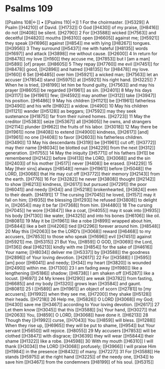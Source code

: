 # Psalms 109
[[Psalms 108|←]] • [[Psalms 110|→]]
1 For the choirmaster. [[H5329]] A Psalm [[H4210]] of David. [[H1732]] O God [[H430]] of my praise, [[H8416]] do not [[H408]] be silent. [[H2790]] 
2 For [[H3588]] wicked [[H7563]] and deceitful [[H4820]] mouths [[H6310]] open [[H6605]] against me; [[H5921]] they speak [[H1696]] against [[H854]] me with lying [[H8267]] tongues. [[H3956]] 
3 They surround [[H5437]] me with hateful [[H8135]] words [[H1697]] and attack [[H3898]] me without cause. [[H2600]] 
4 In return for [[H8478]] my love [[H160]] they accuse me, [[H7853]] but I [am a man] [[H589]] [of] prayer. [[H8605]] 
5 They repay [[H7760]] me evil [[H7451]] for [[H8478]] good, [[H2896]] and hatred [[H8135]] for [[H8478]] my love. [[H160]] 
6 Set [[H6485]] over him [[H5921]] a wicked man; [[H7563]] let an accuser [[H7854]] stand [[H5975]] at [[H5921]] his right hand. [[H3225]] 
7 When he is tried, [[H8199]] let him be found guilty, [[H7563]] and may his prayer [[H8605]] be regarded [[H1961]] as sin. [[H2401]] 
8 May his days [[H3117]] be [[H1961]] few; [[H4592]] may another [[H312]] take [[H3947]] his position. [[H6486]] 
9 May his children [[H1121]] be [[H1961]] fatherless [[H3490]] and his wife [[H802]] a widow. [[H490]] 
10 May his children [[H1121]] wander [[H5128]] as beggars; [[H7592]] may they seek sustenance [[H1875]] far from their ruined homes. [[H2723]] 
11 May the creditor [[H5383]] seize [[H5367]] all [[H3605]] he owns,  and strangers [[H2114]] plunder [[H962]] the fruits of his labor. [[H3018]] 
12 May there be [[H1961]] none [[H408]] to  extend [[H4900]] kindness, [[H2617]] [and] [[H1961]] no one [[H408]] to favor [[H2603]] his fatherless children. [[H3490]] 
13 May his descendants [[H319]] be [[H1961]] cut off; [[H3772]] may their name [[H8034]] be blotted out [[H4229]] from the next [[H312]] generation. [[H1755]] 
14 May the iniquity [[H5771]] of his fathers [[H1]] be remembered [[H2142]] before [[H413]] the LORD, [[H3068]] and the sin [[H2403]] of his mother [[H517]] never [[H408]] be erased. [[H4229]] 
15 May [their sins] always [[H8548]] remain [[H1961]] before [[H5048]] the LORD, [[H3068]] that He may cut off [[H3772]] their memory [[H2143]] from the earth. [[H776]] 
16 For [[H3282]] he never [[H3808]] thought [[H2142]] to show [[H6213]] kindness, [[H2617]] but pursued [[H7291]] the poor [[H6041]] and needy [[H34]] and [[H5218]] brokenhearted, [[H3824]] even to their death. [[H4191]] 
17 The cursing [[H7045]] he loved, [[H157]] may it fall on him; [[H935]] the blessing [[H1293]] he refused [[H3808]] to delight in, [[H2654]] may it be far [[H7368]] from him. [[H4480]] 
18 The cursing [[H7045]] he wore [[H3847]] like a coat, [[H4055]] may it soak into [[H935]] his body [[H7130]] like water, [[H4325]] and into his bones [[H6106]] like oil. [[H8081]] 
19 May it be [[H1961]] like a robe [[H899]] wrapped about him, [[H5844]] like a belt [[H4206]] tied [[H2296]] forever around him. [[H8548]] 
20 May this [[H2063]] be the LORD’s [[H3068]] reward [[H6468]] to my accusers, [[H7853]] to those who speak [[H1696]] evil [[H7451]] against [[H5921]] me. [[H5315]] 
21 But You, [[H859]] O GOD, [[H3069]] the Lord, [[H136]] deal [[H6213]] kindly with me [[H854]] for the sake of [[H4616]] Your name; [[H8034]] deliver me [[H5337]] by [[H3588]] the goodness [[H2896]] of Your loving devotion. [[H2617]] 
22 For [[H3588]] I [[H595]] [am] poor [[H6041]] and needy; [[H34]] my heart [[H3820]] is wounded [[H2490]] within me. [[H7130]] 
23 I am fading away [[H1980]] like a lengthening [[H5186]] shadow; [[H6738]] I am shaken off [[H5287]] like a locust. [[H697]] 
24 My knees [[H1290]] are weak [[H3782]] from fasting, [[H6685]] and my body [[H1320]] grows lean [[H3584]] and gaunt. [[H8081]] 
25 I [[H589]] am [[H1961]] an object of scorn [[H2781]] to [my accusers]; [[H1992]] when they see me, [[H7200]] they shake [[H5128]] their heads. [[H7218]] 
26 Help me, [[H5826]] O LORD [[H3068]] my God; [[H430]] save me [[H3467]] according to Your loving devotion. [[H2617]] 
27 Let them know [[H3045]] that this [[H3588]] [is] Your hand, [[H3027]] that [[H2063]] You, [[H859]] O LORD, [[H3068]] have done it. [[H6213]] 
28 Though they [[H1992]] curse, [[H7043]] You [[H859]] will bless. [[H1288]] When they rise up, [[H6965]] they will be put to shame, [[H954]] but Your servant [[H5650]] will rejoice. [[H8055]] 
29 My accusers [[H7853]] will be clothed [[H3847]] with disgrace; [[H3639]] they will wear [[H5844]] their shame [[H1322]] like a robe. [[H4598]] 
30 With my mouth [[H6310]] I will thank [[H3034]] the LORD [[H3068]] profusely; [[H3966]] I will praise Him [[H1984]] in the presence [[H8432]] of many. [[H7227]] 
31 For [[H3588]] He stands [[H5975]] at the right hand [[H3225]] of the needy one, [[H34]] to save him [[H3467]] from the condemners [[H8199]] of his soul. [[H5315]] 
